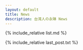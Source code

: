 ```yaml
---
layout: default
title: News
description: 台湾人の永琳 News
---
```


{% include_relative list.md %}

{% include_relative last_post.txt %}
